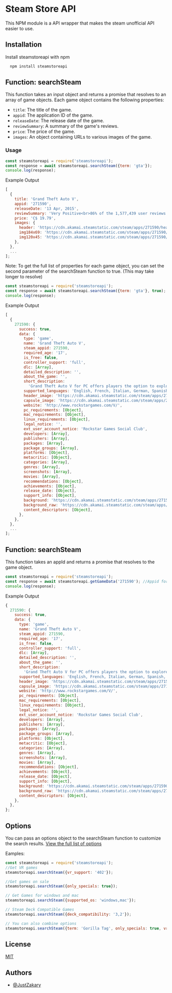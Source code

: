 # Steam Store API

This NPM module is a API wrapper that makes the steam unofficial API easier to use.

## Installation

Install steamstoreapi with npm

```bash
  npm install steamstoreapi
```

## Function: searchSteam

This function takes an input object and returns a promise that resolves to an array of game objects. Each game object contains the following properties:

- `title`: The title of the game.
- `appid`: The application ID of the game.
- `releaseDate`: The release date of the game.
- `reviewSummary`: A summary of the game's reviews.
- `price`: The price of the game.
- `images`: An object containing URLs to various images of the game.

### Usage

```javascript
const steamstoreapi = require('steamstoreapi');
const response = await steamstoreapi.searchSteam({term: 'gta'});
console.log(response);
```

Example Output

```js
[
  {
    title: 'Grand Theft Auto V',
    appid: '271590',
    releaseDate: '13 Apr, 2015',
    reviewSummary: 'Very Positive<br>86% of the 1,577,439 user reviews for this game are positive.',
    price: 'C$ 19.79',
    images: {
      header: 'https://cdn.akamai.steamstatic.com/steam/apps/271590/header.jpg',
      img184x69: 'https://cdn.akamai.steamstatic.com/steam/apps/271590/capsule_184x69.jpg',
      img120x45: 'https://cdn.akamai.steamstatic.com/steam/apps/271590/capsule_sm_120.jpg',
    },
  },
  ...
];
```

Note: To get the full list of properties for each game object, you can set the second parameter of the searchSteam function to true. (This may take longer to resolve)

```javascript
const steamstoreapi = require('steamstoreapi');
const response = await steamstoreapi.searchSteam({term: 'gta'}, true);
console.log(response);
```

Example Output

```js
[
  {
    271590: {
      success: true,
      data: {
        type: 'game',
        name: 'Grand Theft Auto V',
        steam_appid: 271590,
        required_age: '17',
        is_free: false,
        controller_support: 'full',
        dlc: [Array],
        detailed_description: '',
        about_the_game: '',
        short_description:
          'Grand Theft Auto V for PC offers players the option to explore the award-winning world of Los Santos and Blaine County in resolutions of up to 4k and beyond.',
        supported_languages: 'English, French, Italian, German, Spanish, Korean, Polish, Portuguese - Brazil, Russian, Chinese, Japanese, Spanish - Latin America',
        header_image: 'https://cdn.akamai.steamstatic.com/steam/apps/271590/header.jpg?t=1706131787',
        capsule_image: 'https://cdn.akamai.steamstatic.com/steam/apps/271590/capsule_231x87.jpg?t=1706131787',
        website: 'http://www.rockstargames.com/V/',
        pc_requirements: [Object],
        mac_requirements: [Object],
        linux_requirements: [Object],
        legal_notice: '',
        ext_user_account_notice: 'Rockstar Games Social Club',
        developers: [Array],
        publishers: [Array],
        packages: [Array],
        package_groups: [Array],
        platforms: [Object],
        metacritic: [Object],
        categories: [Array],
        genres: [Array],
        screenshots: [Array],
        movies: [Array],
        recommendations: [Object],
        achievements: [Object],
        release_date: [Object],
        support_info: [Object],
        background: 'https://cdn.akamai.steamstatic.com/steam/apps/271590/page_bg_generated_v6b.jpg?t=1706131787',
        background_raw: 'https://cdn.akamai.steamstatic.com/steam/apps/271590/page_bg_generated.jpg?t=1706131787',
        content_descriptors: [Object],
      },
    },
  },
  ...
];
```

## Function: searchSteam

This function takes an appId and returns a promise that resolves to the game object.

```js
const steamstoreapi = require('steamstoreapi');
const response = await steamstoreapi.getGameData('271590'); //Appid for GTA V
console.log(response);
```

Example Output

```js
{
  271590: {
    success: true,
    data: {
      type: 'game',
      name: 'Grand Theft Auto V',
      steam_appid: 271590,
      required_age: '17',
      is_free: false,
      controller_support: 'full',
      dlc: [Array],
      detailed_description: '',
      about_the_game: '',
      short_description:
        'Grand Theft Auto V for PC offers players the option to explore the award-winning world of Los Santos and Blaine County in resolutions of up to 4k and beyond.',
      supported_languages: 'English, French, Italian, German, Spanish, Korean, Polish, Portuguese - Brazil, Russian, Chinese, Japanese, Spanish - Latin America',
      header_image: 'https://cdn.akamai.steamstatic.com/steam/apps/271590/header.jpg?t=1706131787',
      capsule_image: 'https://cdn.akamai.steamstatic.com/steam/apps/271590/capsule_231x87.jpg?t=1706131787',
      website: 'http://www.rockstargames.com/V/',
      pc_requirements: [Object],
      mac_requirements: [Object],
      linux_requirements: [Object],
      legal_notice: '',
      ext_user_account_notice: 'Rockstar Games Social Club',
      developers: [Array],
      publishers: [Array],
      packages: [Array],
      package_groups: [Array],
      platforms: [Object],
      metacritic: [Object],
      categories: [Array],
      genres: [Array],
      screenshots: [Array],
      movies: [Array],
      recommendations: [Object],
      achievements: [Object],
      release_date: [Object],
      support_info: [Object],
      background: 'https://cdn.akamai.steamstatic.com/steam/apps/271590/page_bg_generated_v6b.jpg?t=1706131787',
      background_raw: 'https://cdn.akamai.steamstatic.com/steam/apps/271590/page_bg_generated.jpg?t=1706131787',
      content_descriptors: [Object],
    },
  },
};
```

## Options

You can pass an options object to the searchSteam function to customize the search results. [View the full list of options](https://github.com/JustZakary/steamstoreapi/blob/main/OPTIONS.MD)

Eamples:

```javascript
const steamstoreapi = require('steamstoreapi');
//Get VR games
steamstoreapi.searchSteam({vr_support: '402'});

//Get games on sale
steamstoreapi.searchSteam({only_specials: true});

// Get Games for windows and mac
steamstoreapi.searchSteam({supported_os: 'windows,mac'});

// Steam Deck Compatible Games
steamstoreapi.searchSteam({deck_compatibility: '3,2'});

// You can also combine options
steamstoreapi.searchSteam({term: 'Gorilla Tag', only_specials: true, vr_support: '402'}); //
```

## License

[MIT](https://choosealicense.com/licenses/mit/)

## Authors

- [@JustZakary](https://www.github.com/justzakary)
